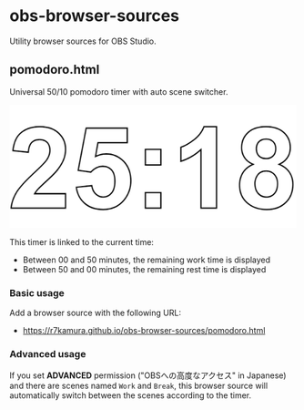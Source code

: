 # obs-browser-sources

Utility browser sources for OBS Studio.

## pomodoro.html

Universal 50/10 pomodoro timer with auto scene switcher.

![](images/pomodoro.png)

This timer is linked to the current time:

- Between 00 and 50 minutes, the remaining work time is displayed
- Between 50 and 00 minutes, the remaining rest time is displayed

### Basic usage

Add a browser source with the following URL:

- https://r7kamura.github.io/obs-browser-sources/pomodoro.html

### Advanced usage

If you set **ADVANCED** permission ("OBSへの高度なアクセス" in Japanese) and there are scenes named `Work` and `Break`,
this browser source will automatically switch between the scenes according to the timer.
